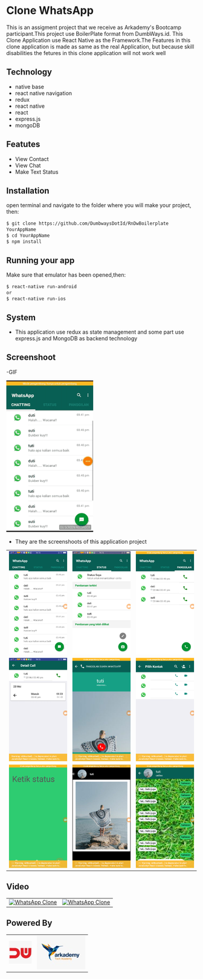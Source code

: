 # Clone WhatsApp
This is an assigment project that we receive as Arkademy's Bootcamp participant.This project use BoilerPlate format from DumbWays.id. This Clone Application use React Native as the Framework.The Features in this clone application is made as same as the real Application, but because skill disabilities the fetures in this clone application will not work well


## Technology

- native base
- react native navigation
- redux
- react native
- react
- express.js
- mongoDB

## Featutes

- View Contact
- View Chat
- Make Text Status

## Installation

open terminal and navigate to the folder where you will make your project, then:
```
$ git clone https://github.com/DumbwaysDotId/RnDwBoilerplate YourAppName
$ cd YourAppName
$ npm install
```

## Running your app 

Make sure that emulator has been opened,then:
```
$ react-native run-android
or
$ react-native run-ios
```

## System

- This application use redux  as state management and some part use express.js and MongoDB as backend technology

## Screenshoot
-GIF

<img src="https://github.com/HandiSutriyan/CloneWhatsApp/blob/master/20180607_204353.gif" width=230 height=400/>

- They are the screenshoots of this application project

|            |            |          |
|------------|------------|----------|
|<img src="https://github.com/HandiSutriyan/CloneWhatsApp/blob/master/Screenshot_2018-06-07-14-16-25-45.png" >|<img src="https://github.com/HandiSutriyan/CloneWhatsApp/blob/master/Screenshot_2018-06-07-14-16-29-31.png" >|<img src="https://github.com/HandiSutriyan/CloneWhatsApp/blob/master/Screenshot_2018-06-07-14-16-32-84.png" >|
|<img src="https://github.com/HandiSutriyan/CloneWhatsApp/blob/master/Screenshot_2018-06-07-14-16-37-84.png" >|<img src="https://github.com/HandiSutriyan/CloneWhatsApp/blob/master/Screenshot_2018-06-07-14-16-43-90.png" >|<img src="https://github.com/HandiSutriyan/CloneWhatsApp/blob/master/Screenshot_2018-06-07-14-16-48-84.png" >|
|<img src="https://github.com/HandiSutriyan/CloneWhatsApp/blob/master/Screenshot_2018-06-07-14-16-56-21.png">|<img src="https://github.com/HandiSutriyan/CloneWhatsApp/blob/master/Screenshot_2018-06-07-14-17-01-32.png" >|<img src="https://github.com/HandiSutriyan/CloneWhatsApp/blob/master/Screenshot_2018-06-07-14-17-11-07.png" >

## Video
|       |         |
|-------|---------|
|[![WhatsApp Clone](https://img.youtube.com/vi/wjw9C_hJzPw/0.jpg)](https://www.youtube.com/watch?v=wjw9C_hJzPw)|[![WhatsApp Clone](https://img.youtube.com/vi/HqA4VowEQ6M/0.jpg)](https://www.youtube.com/watch?v=HqA4VowEQ6M)|

## Powered By
|           |         |
|----------|----------|
|![](https://github.com/HandiSutriyan/CloneWhatsApp/blob/master/WhatsApp%20Image%202018-06-07%20at%2007.23.44.jpeg)|![](https://github.com/HandiSutriyan/CloneWhatsApp/blob/master/WhatsApp%20Image%202018-06-07%20at%2007.23.45.jpeg)|

